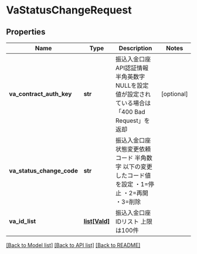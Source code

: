 # VaStatusChangeRequest

## Properties
Name | Type | Description | Notes
------------ | ------------- | ------------- | -------------
**va_contract_auth_key** | **str** | 振込入金口座API認証情報 半角英数字 NULLを設定 値が設定されている場合は「400 Bad Request」を返却  | [optional] 
**va_status_change_code** | **str** | 振込入金口座状態変更依頼コード 半角数字 以下の変更したコード値を設定 ・1&#x3D;停止 ・2&#x3D;再開 ・3&#x3D;削除  | 
**va_id_list** | [**list[VaId]**](VaId.md) | 振込入金口座IDリスト 上限は100件  | 

[[Back to Model list]](../README.md#documentation-for-models) [[Back to API list]](../README.md#documentation-for-api-endpoints) [[Back to README]](../README.md)


